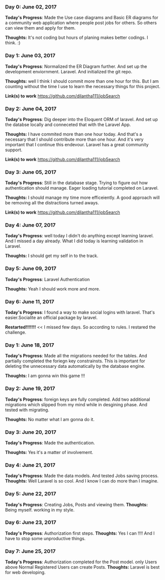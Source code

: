 <!--# 100 Days Of Code - Log

### Day 0: February 30, 2016 (Example 1)
##### (delete me or comment me out)

**Today's Progress**: Fixed CSS, worked on canvas functionality for the app.

**Thoughts:** I really struggled with CSS, but, overall, I feel like I am slowly getting better at it. Canvas is still new for me, but I managed to figure out some basic functionality.

**Link to work:** [Calculator App](http://www.example.com)

### Day 0: February 30, 2016 (Example 2)
##### (delete me or comment me out)

**Today's Progress**: Fixed CSS, worked on canvas functionality for the app.

**Thoughts**: I really struggled with CSS, but, overall, I feel like I am slowly getting better at it. Canvas is still new for me, but I managed to figure out some basic functionality.

**Link(s) to work**: [Calculator App](http://www.example.com)


### Day 1: June 27, Monday

**Today's Progress**: I've gone through many exercises on FreeCodeCamp.

**Thoughts** I've recently started coding, and it's a great feeling when I finally solve an algorithm challenge after a lot of attempts and hours spent.

**Link(s) to work**
1. [Find the Longest Word in a String](https://www.freecodecamp.com/challenges/find-the-longest-word-in-a-string)
2. [Title Case a Sentence](https://www.freecodecamp.com/challenges/title-case-a-sentence)-->

### Day 0: June 02, 2017 

**Today's Progress**: Made the Use case diagrams and Basic ER diagrams for a community web application where people post jobs for others. So others can view them and apply for them.

**Thoughts:** It's not coding but hours of planing makes better codings. I think. :) 

### Day 1: June 03, 2017 

**Today's Progress**: Normalized the ER Diagram further. And set up the development enviornment. Laravel. And initialized the git repo.

**Thoughts:** well I think I should commit more than one hour for this. But I am counting without the time I use to learn the necessary things for this project.

**Link(s) to work** 
https://github.com/dilantha111/jobSearch

### Day 2: June 04, 2017 

**Today's Progress**: Dig deeper into the Eloquent ORM of laravel. And set up the databse locally and conneceted that with the Laravel App.

**Thoughts:** I have commited more than one hour today. And that's a necessary that I should contribute more than one hour. And it's very important that I continue this endevour. Laravel has a great community support.

**Link(s) to work** 
https://github.com/dilantha111/jobSearch

### Day 3: June 05, 2017 

**Today's Progress**: Still in the database stage. Trying to figure out how authentication should manage. Eager loading tutorial completed on Laravel.

**Thoughts:** I should manage my time more efficeiently. A good approach will be removing all the distractions turned aways.

**Link(s) to work** 
https://github.com/dilantha111/jobSearch

### Day 4: June 07, 2017 

**Today's Progress**: well today I didn't do anything except learning laravel. And I missed a day already. What I did today is learning validation in Laravel. 

**Thoughts:** I should get my self in to the track.

### Day 5: June 09, 2017 

**Today's Progress**: Laravel Authentication

**Thoughts:** Yeah I should work more and more.

### Day 6: June 11, 2017 

**Today's Progress**: I found a way to make social logins with laravel. That's easier.Socialite an official package by laravel. 

**Restarted!!!!!!!** << I missed few days. So according to rules. I restared the challenge.

### Day 1: June 18, 2017

**Today's Progress**: Made all the migrations needed for the tables. And partially completed the foriegn key constrainsts. This is important for deleting the unnecessary data automatically by the database engine. 

**Thoughts:** I am gonna win this game !!! 

### Day 2: June 19, 2017

**Today's Progress**: foreign keys are fully completed. Add two additional migrations which slipped from my mind while in desgining phase. And tested with migrating. 

**Thoughts:** No matter what I am gonna do it. 

### Day 3: June 20, 2017

**Today's Progress**: Made the authentication. 

**Thoughts:** Yes it's a matter of involvement. 

### Day 4: June 21, 2017

**Today's Progress**: Made the data models. And tested Jobs saving process. 
**Thoughts:** Well Laravel is so cool. And I know I can do more than I imagine. 

### Day 5: June 22, 2017

**Today's Progress**: Creating Jobs, Posts and viewing them. 
**Thoughts:** Being myself. working in my style.

### Day 6: June 23, 2017
**Today's Progress**: Authorization first steps. 
**Thoughts:** Yes I can !!!! And I have to stop some unproductive things.

### Day 7: June 25, 2017
**Today's Progress**: Authorization completed for the Post model. only Users above Normal Registered Users can create Posts.
**Thoughts:** Laravel is best for web developing. 